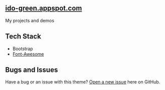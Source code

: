## [ido-green.appspot.com](http://Ido-green.appspot.com/)
My projects and demos 

## Tech Stack
* Bootstrap
* [Font-Awesome](http://fortawesome.github.io/Font-Awesome/icons/#web-application)

## Bugs and Issues
Have a bug or an issue with this theme? [Open a new issue](https://github.com/greenido/ido-green.appspot.com/issues) here on GitHub.



